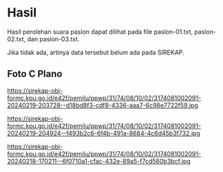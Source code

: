 # Hasil

Hasil perolehan suara paslon dapat dilihat pada file paslon-01.txt, paslon-02.txt, dan paslon-03.txt.

Jika tidak ada, artinya data tersebut belum ada pada SIREKAP.

## Foto C Plano

https://sirekap-obj-formc.kpu.go.id/e42f/pemilu/ppwp/31/74/08/10/02/3174081002091-20240219-203728--d18bd8f3-cdf8-4336-aaa7-6c98e7722f59.jpg

https://sirekap-obj-formc.kpu.go.id/e42f/pemilu/ppwp/31/74/08/10/02/3174081002091-20240219-204924--f493b2c6-6f4b-491a-8684-4c6d45b3f732.jpg

https://sirekap-obj-formc.kpu.go.id/e42f/pemilu/ppwp/31/74/08/10/02/3174081002091-20240218-170211--6f0710a1-cfac-432e-89a5-f7cd560b3bcf.jpg
